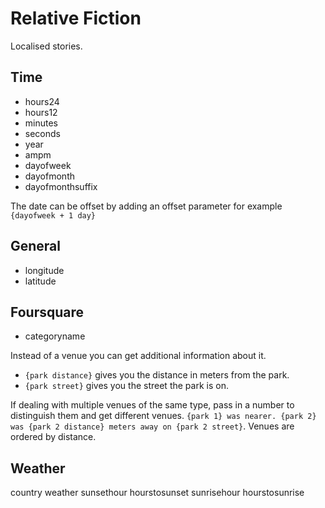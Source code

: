 Relative Fiction
================

Localised stories.

Time
----

* hours24
* hours12
* minutes
* seconds
* year
* ampm
* dayofweek
* dayofmonth
* dayofmonthsuffix

The date can be offset by adding an offset parameter for example `{dayofweek + 1 day}`

General
-------

* longitude
* latitude

Foursquare
----------

* categoryname

Instead of a venue you can get additional information about it.

* `{park distance}` gives you the distance in meters from the park.
* `{park street}` gives you the street the park is on.

If dealing with multiple venues of the same type, pass in a number to distinguish them and get different venues. `{park 1} was nearer. {park 2} was {park 2 distance} meters away on {park 2 street}`. Venues are ordered by distance.

Weather
-------

country
weather
sunsethour
hourstosunset
sunrisehour
hourstosunrise
